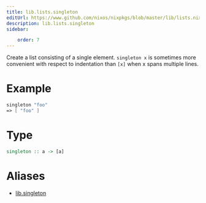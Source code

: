 ```yaml
---
title: lib.lists.singleton
editUrl: https://www.github.com/nixos/nixpkgs/blob/master/lib/lists.nix#L31C15
description: lib.lists.singleton
sidebar:

    order: 7
---
```


Create a list consisting of a single element.  `singleton x` is
sometimes more convenient with respect to indentation than `[x]`
when x spans multiple lines.

# Example

```nix
singleton "foo"
=> [ "foo" ]
```

# Type

```haskell
singleton :: a -> [a]
```


# Aliases

- [lib.singleton](./reference/lib/lib-singleton)


